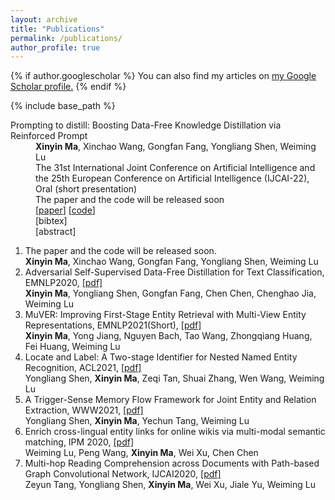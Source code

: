 ```yaml
---
layout: archive
title: "Publications"
permalink: /publications/
author_profile: true
---
```


{% if author.googlescholar %}
  You can also find my articles on <u><a href="{{author.googlescholar}}">my Google Scholar profile</a>.</u>
{% endif %}

{% include base_path %}

<script type="text/javascript" src="../assets/js/jquery-3.6.0.min.js"></script>

<div class="publication">
    <dl class="description">
        <dt class="ptitle">Prompting to distill: Boosting Data-Free Knowledge Distillation via Reinforced Prompt</dt>
        <dd><b>Xinyin Ma</b>, Xinchao Wang, Gongfan Fang, Yongliang Shen, Weiming Lu <br></dd>
        <dd>The 31st International Joint Conference on Artificial Intelligence and the 25th European Conference on Artificial Intelligence (IJCAI-22), Oral (short presentation)</dd>
        <dd> The paper and the code will be released soon</dd>
        <dd>
            [<a href="" target="_blank">paper</a>]
            [<a href="" target="_blank">code</a>]
            <div class="link2">[<a class="fakelink" onclick="$(this).siblings('.bibref').slideToggle()">bibtex</a>]
              <div class="bibref pre-white-space"  style="overflow: hidden; display: none;">
              </div>
            </div>  
            <div class="link2">[<a class="fakelink" onclick="$(this).siblings('.abstract').slideToggle()">abstract</a>]
                <div class="abstract"  style="overflow: hidden; display: none;">  
                    <p> Data-free knowledge distillation (DFKD) conducts knowledge distillation via eliminating the dependence of original training data, and has recently achieved impressive results in accelerating pre-trained language models. At the heart of DFKD is toreconstruct a synthetic dataset by invertingthe parameters of the uncompressed model. Prior DFKD approaches, however, havelargely relied on hand-crafted priors of the target data distribution for the reconstruction, which can be inevitably biased and often incompetent to capture the intrinsic distributions. To address this problem, we propose a prompt-based method, termed as PromptDFD, that allows us to take advantage of learned language priors, which effectively harmonizes the synthetic sentences to be semantically and grammatically correct. Specifically, PromptDFD leverages a pre-trained generative model to provide language priors and introduces a reinforced topic prompter to control data synthesis, making the generated samples thematically relevant and  semantically plausible, and thus friendly to downstream tasks. As shown in our experiments, the proposed method substantially improves the synthesis quality and achieves considerable improvements on distillation performance. In some cases, PromptDFD even gives rise to results on par with those from the data-driven knowledge distillation with access to the original training data. </p>
                </div>
            </div>       
        </dd>
    </dl>
</div>

1.  The paper and the code will be released soon.  
  **Xinyin Ma**, Xinchao Wang, Gongfan Fang, Yongliang Shen, Weiming Lu  
2. Adversarial Self-Supervised Data-Free Distillation for Text Classification, EMNLP2020, [[pdf]](https://arxiv.org/abs/2010.04883)  
  **Xinyin Ma**, Yongliang Shen, Gongfan Fang, Chen Chen, Chenghao Jia, Weiming Lu
3. MuVER: Improving First-Stage Entity Retrieval with Multi-View Entity Representations, EMNLP2021(Short), [[pdf]](https://arxiv.org/abs/2109.05716)  
  **Xinyin Ma**, Yong Jiang, Nguyen Bach, Tao Wang, Zhongqiang Huang, Fei Huang, Weiming Lu
4. Locate and Label: A Two-stage Identifier for Nested Named Entity Recognition, ACL2021, [[pdf]](https://arxiv.org/abs/2105.06804)  
  Yongliang Shen, **Xinyin Ma**, Zeqi Tan, Shuai Zhang, Wen Wang, Weiming Lu
5. A Trigger-Sense Memory Flow Framework for Joint Entity and Relation Extraction, WWW2021, [[pdf]](https://dl.acm.org/doi/abs/10.1145/3442381.3449895)  
  Yongliang Shen, **Xinyin Ma**, Yechun Tang, Weiming Lu
6. Enrich cross-lingual entity links for online wikis via multi-modal semantic matching, IPM 2020, [[pdf]](https://www.sciencedirect.com/science/article/abs/pii/S0306457319309094)  
  Weiming Lu, Peng Wang, **Xinyin Ma**, Wei Xu, Chen Chen
7. Multi-hop Reading Comprehension across Documents with Path-based Graph Convolutional Network,  IJCAI2020, [[pdf]](https://arxiv.org/abs/2006.06478)  
  Zeyun Tang, Yongliang Shen, **Xinyin Ma**, Wei Xu, Jiale Yu, Weiming Lu
